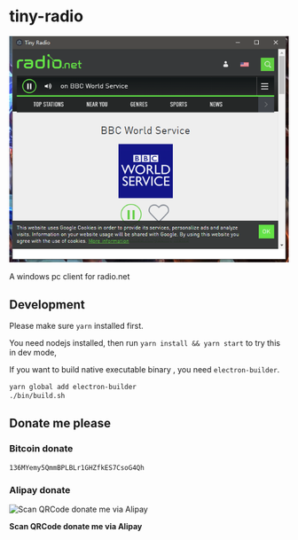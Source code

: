 # tiny-radio

![preview](res/radio.net.png)

A windows pc client for radio.net

## Development

Please make sure `yarn` installed first.

You need nodejs installed, then run `yarn install && yarn start` to try this in dev mode,

If you want to build native executable binary , you need `electron-builder`.

```
yarn global add electron-builder
./bin/build.sh
```

## Donate me please

### Bitcoin donate

```
136MYemy5QmmBPLBLr1GHZfkES7CsoG4Qh
```
### Alipay donate
![Scan QRCode donate me via Alipay](https://www.netroby.com/assets/images/alipayme.jpg)

**Scan QRCode donate me via Alipay**
